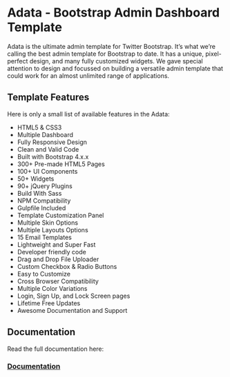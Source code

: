 # Adata - Bootstrap Admin Dashboard Template
Adata is the ultimate admin template for Twitter Bootstrap. It’s what we’re calling the best admin template for Bootstrap to date. It has a unique, pixel-perfect design, and many fully customized widgets. We gave special attention to design and focussed on building a versatile admin template that could work for an almost unlimited range of applications.

## Template Features
Here is only a small list of available features in the Adata:
- HTML5 & CSS3
- Multiple Dashboard
- Fully Responsive Design
- Clean and Valid Code
- Built with Bootstrap 4.x.x
- 300+ Pre-made HTML5 Pages
- 100+ UI Components
- 50+ Widgets
- 90+ jQuery Plugins
- Build With Sass
- NPM Compatibility
- Gulpfile Included
- Template Customization Panel
- Multiple Skin Options
- Multiple Layouts Options
- 15 Email Templates
- Lightweight and Super Fast
- Developer friendly code
- Drag and Drop File Uploader
- Custom Checkbox & Radio Buttons
- Easy to Customize
- Cross Browser Compatibility
- Multiple Color Variations
- Login, Sign Up, and Lock Screen pages
- Lifetime Free Updates
- Awesome Documentation and Support

## Documentation
Read the full documentation here: 
### [Documentation](https://wrapcoders.github.io/adata/documentation/documentation.html)



 
